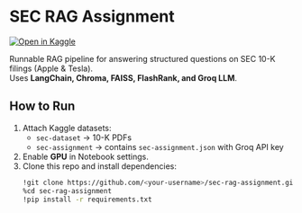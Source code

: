 # SEC RAG Assignment

[![Open in Kaggle](https://kaggle.com/static/images/open-in-kaggle.svg)](https://www.kaggle.com/code/anshuraj1/sec-rag-assignment)

Runnable RAG pipeline for answering structured questions on SEC 10-K filings (Apple & Tesla).  
Uses **LangChain, Chroma, FAISS, FlashRank, and Groq LLM**.

## How to Run
1. Attach Kaggle datasets:
   - `sec-dataset` → 10-K PDFs  
   - `sec-assignment` → contains `sec-assignment.json` with Groq API key
2. Enable **GPU** in Notebook settings.
3. Clone this repo and install dependencies:
   ```bash
   !git clone https://github.com/<your-username>/sec-rag-assignment.git
   %cd sec-rag-assignment
   !pip install -r requirements.txt
